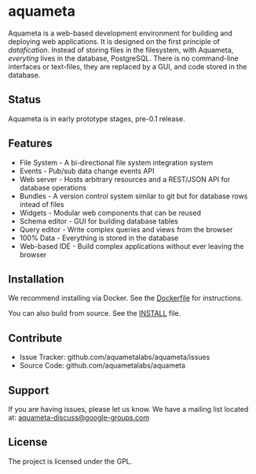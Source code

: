 aquameta
========

Aquameta is a web-based development environment for building and deploying web
applications.  It is designed on the first principle of *datafication*.
Instead of storing files in the filesystem, with Aquameta, *everyting* lives in
the database, PostgreSQL.  There is no command-line interfaces or text-files,
they are replaced by a GUI, and code stored in the database.

Status
------

Aquameta is in early prototype stages, pre-0.1 release.

Features
--------

- File System - A bi-directional file system integration system
- Events - Pub/sub data change events API
- Web server - Hosts arbitrary resources and a REST/JSON API for database operations
- Bundles - A version control system similar to git but for database rows intead of files
- Widgets - Modular web components that can be reused
- Schema editor - GUI for building database tables
- Query editor - Write complex queries and views from the browser
- 100% Data - Everything is stored in the database
- Web-based IDE - Build complex applications without ever leaving the browser


Installation
------------

We recommend installing via Docker.  See the [Dockerfile](https://github.com/aquametalabs/aquameta/blob/master/Dockerfile) for instructions.

You can also build from source.  See the [INSTALL](https://github.com/aquametalabs/aquameta/blob/master/INSTALL.md) file.


Contribute
----------

- Issue Tracker: github.com/aquametalabs/aquameta/issues
- Source Code: github.com/aquametalabs/aquameta

Support
-------

If you are having issues, please let us know.
We have a mailing list located at: aquameta-discuss@google-groups.com

License
-------

The project is licensed under the GPL.
